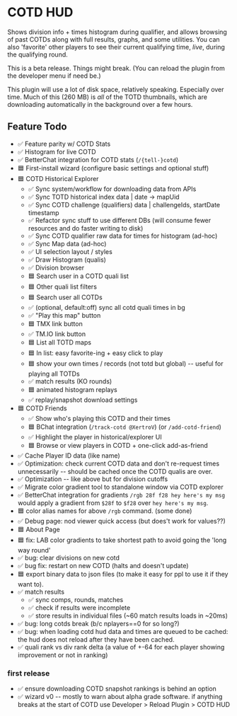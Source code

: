 # COTD HUD

Shows division info + times histogram during qualifier, and allows browsing of past COTDs along with full results, graphs, and some utilities.
You can also 'favorite' other players to see their current qualifying time, *live*, during the qualifying round.

This is a beta release. Things might break. (You can reload the plugin from the developer menu if need be.)

This plugin will use a lot of disk space, relatively speaking. Especially over time. Much of this (260 MB) is *all* of the TOTD thumbnails, which are downloading automatically in the background over a few hours.

## Feature Todo

- ✅ Feature parity w/ COTD Stats
- ✅ Histogram for live COTD
- ✅ BetterChat integration for COTD stats (`/{tell-}cotd`)
- 🟦 First-install wizard (configure basic settings and optional stuff)
- 🟦 COTD Historical Explorer
    - ✅ Sync system/workflow for downloading data from APIs
    - ✅ Sync TOTD historical index data | date -> mapUid
    - ✅ Sync COTD challenge (qualifiers) data | challengeIds, startDate timestamp
    - ✅ Refactor sync stuff to use different DBs (will consume fewer resources and do faster writing to disk)
    - ✅ Sync COTD qualifier raw data for times for histogram (ad-hoc)
    - ✅ Sync Map data (ad-hoc)
    - ✅ UI selection layout / styles
    - ✅ Draw Histogram (qualis)
    - ✅ Division browser
    - 🟦 Search user in a COTD quali list
    - 🟦 Other quali list filters
    - 🟦 Search user all COTDs
    - ✅ (optional, default:off) sync all cotd quali times in bg
    - ✅ "Play this map" button
    - 🟦 TMX link button
    - ✅ TM.IO link button
    - 🟦 List all TOTD maps
    - 🟦 In list: easy favorite-ing + easy click to play
    - 🟦 show your own times / records (not totd but global) -- useful for playing all TOTDs
    - ✅ match results (KO rounds)
    - 🟦 animated histogram replays
    - ✅ replay/snapshot download settings
- 🟦 COTD Friends
  - ✅ Show who's playing this COTD and their times
  - 🟦 BChat integration (`/track-cotd @XertroV`) (or `/add-cotd-friend`)
  - ✅ Highlight the player in historical/explorer UI
  - 🟦 Browse or view players in COTD + one-click add-as-friend
- ✅ Cache Player ID data (like name)
- ✅ Optimization: check current COTD data and don't re-request times unnecessarily -- should be cached once the COTD qualis are over.
- ✅ Optimization -- like above but for division cutoffs
- ✅ Migrate color gradient tool to standalone window via COTD explorer
- ✅ BetterChat integration for gradients `/rgb 28f f28 hey here's my msg` would apply a gradient from `$28f` to `$f28` over `hey here's my msg`.
- 🟦 color alias names for above `/rgb` command. (some done)
- ✅ Debug page: nod viewer quick access (but does't work for values??)
- 🟦 About Page
- 🟦 fix: LAB color gradients to take shortest path to avoid going the 'long way round'
- ✅ bug: clear divisions on new cotd
- ✅ bug fix: restart on new COTD (halts and doesn't update)
- 🟦 export binary data to json files (to make it easy for ppl to use it if they want to).
- ✅ match results
  - ✅ sync comps, rounds, matches
  - ✅ check if results were incomplete
  - ✅ store results in individual files (~60 match results loads in ~20ms)
- ✅ bug: long cotds break (b/c nplayers==0 for so long?)
- ✅ bug: when loading cotd hud data and times are queued to be cached: the hud does not reload after they have been cached.
- ✅ quali rank vs div rank delta (a value of +-64 for each player showing improvement or not in ranking)

### first release

- ✅ ensure downloading COTD snapshot rankings is behind an option
- ✅ wizard v0 -- mostly to warn about alpha grade software. if anything breaks at the start of COTD use Developer > Reload Plugin > COTD HUD
